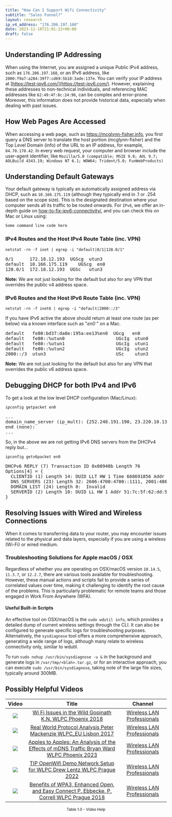 ```yaml
---
title: "How Can I Support Wifi Connectivity"
subtitle: "Sales Funnel?"
layout: research
ip_v4_address: "176.206.197.168"
date: 2023-11-18T21:01:22+00:00
draft: false
---
```


## Understanding IP Addressing

When using the Internet, you are assigned a unique Public IPv4 address, such as ```176.206.197.168```, or an IPv6 address, like ```2000:f9a7:a284:39f7:cd69:5b18:3ade:137e```. You can verify your IP address at [https://test-ipv6.com/](https://test-ipv6.com/). However, explaining these addresses to non-technical individuals, and referencing MAC addresses like ```62:49:4f:8c:24:96```, can be complex and error-prone. Moreover, this information does not provide historical data, especially when dealing with past issues.
## How Web Pages Are Accessed

When accessing a web page, such as https://mcglynn-fisher.info, you first query a DNS server to translate the host portion (mcglynn-fisher) and the Top Level Domain (info) of the URL to an IP address, for example, ```84.70.170.42```. In every web request, your computer and browser include the user-agent identifier, like 
```Mozilla/5.0 (compatible; MSIE 9.0; AOL 9.7; AOLBuild 4343.19; Windows NT 6.1; WOW64; Trident/5.0; FunWebProducts)```
## Understanding Default Gateways

Your default gateway is typically an automatically assigned address via DHCP, such as ```10.166.175.119``` (although they typically end in .1 or .254 based on the scope size). This is the designated destination where your computer sends all its traffic to be routed onwards. For ```IPv6```, we offer an in-depth guide on [how-to-fix-ipv6-connectivity/](/blog/how-to-fix-ipv6-connectivity/), and you can check this on Mac or Linux using:
```bash
Some command line code here
```
### IPv4 Routes and the Host IPv4 Route Table (inc. VPN)
```netstat -rn -f inet | egrep -i "default|0/1|128.0/1"```

<pre>
0/1      172.18.12.193  UGScg  utun3
default  10.166.175.119    UGScg  en0
128.0/1  172.18.12.193  UGSc   utun3</pre>

**Note:** We are not just looking for the default but also for any VPN that overrides the public v4 address space.

### IPv6 Routes and the Host IPv6 Route Table (inc. VPN)
```netstat -rn -f inet6 | egrep -i "default|2000::/3"```

If you have IPv6 active the above should return at least one route (as per below) via a known interface such as "_en0_ " on a Mac. 

<pre>
default   fe80:bd37:da8e:195a:ee13%en0  UGcg   en0
default   fe80::%utun0                   UGcIg  utun0
default   fe80::%utun1                   UGcIg  utun1
default   fe80::%utun2                   UGcIg  utun2
2000::/3  utun3                          USc    utun3</pre>

**Note:** We are not just looking for the default but also for any VPN that overrides the public v6 address space.
<br>

## Debugging DHCP for both IPv4 and IPv6

To get a look at the low level DHCP configuration (Mac/Linux): 

```ipconfig getpacket en0```

<pre>
...
domain_name_server (ip_mult): {252.248.191.190, 23.220.10.133}
end (none):
...</pre>

So, in the above we are not getting IPv6 DNS servers from the DHCPv4 reply but...

```ipconfig getv6packet en0```

<pre>
DHCPv6 REPLY (7) Transaction ID 0x80940b Length 76
Options[4] = {
  CLIENTID (1) Length 14: DUID LLT HW 1 Time 668691856 Addr 62:49:4f:8c:24:96
  DNS_SERVERS (23) Length 32: 2606:4700:4700::1111, 2001:4860:4860::8844
  DOMAIN_LIST (24) Length 0:  Invalid
  SERVERID (2) Length 10: DUID LL HW 1 Addr 51:7c:5f:62:dd:5c
}</pre>




## Resolving Issues with Wired and Wireless Connections
When it comes to transferring data to your router, you may encounter issues related to the physical and data layers, especially if you are using a wireless (Wi-Fi) or wired medium.
### Troubleshooting Solutions for Apple macOS / OSX
Regardless of whether you are operating on OSX/macOS version ```10.14.5```, ```11.3.7```, or ```12.2.7```, there are various tools available for troubleshooting. However, these manual actions and scripts fail to provide a series of correlated values over time, making it challenging to identify the root cause of the problems. This is particularly problematic for remote teams and those engaged in Work From Anywhere (WFA).
#### Useful Built-in Scripts
An effective tool on OSX/macOS is the ```sudo wdutil info```, which provides a detailed dump of current wireless settings through the CLI. It can also be configured to generate specific logs for troubleshooting purposes. Alternatively, the ```sysdiagnose``` tool offers a more comprehensive approach, generating a wide range of logs, although many relate to wireless connectivity only, similar to wdutil.

To run ```sudo nohup /usr/bin/sysdiagnose -u &``` in the background and generate logs in ```/var/tmp/<blah>.tar.gz```, or for an interactive approach, you can execute ```sudo /usr/bin/sysdiagnose```, taking note of the large file sizes, typically around 300MB.
## Possibly Helpful Videos

<link href="/plugins/lity/css/lity.min.css" rel="stylesheet">
<script src="/plugins/lity/js/lity.min.js"></script>
<div class="table1-start"></div>

|Video | Title | Channel |
| :---: | :---: | :---: |
|<a href="https://www.youtube.com/watch?v=XIgyJ0f8Zl4" data-lity><img src="https://i.ytimg.com/vi/XIgyJ0f8Zl4/default.jpg" class="img-fluid"></a>|<a href="https://www.youtube.com/watch?v=XIgyJ0f8Zl4" data-lity>Wi Fi Issues in the Wild   Gopinath K.N.   WLPC Phoenix 2018</a>|<a target="_blank" href="https://www.youtube.com/channel/UCIzBSS46vcqhwmBZ7ZpY-yg" >Wireless LAN Professionals</a>|
|<a href="https://www.youtube.com/watch?v=npVezI4l7tA" data-lity><img src="https://i.ytimg.com/vi/npVezI4l7tA/default.jpg" class="img-fluid"></a>|<a href="https://www.youtube.com/watch?v=npVezI4l7tA" data-lity>Real World Protocol Analysis   Peter Mackenzie   WLPC_EU Lisbon 2017</a>|<a target="_blank" href="https://www.youtube.com/channel/UCIzBSS46vcqhwmBZ7ZpY-yg" >Wireless LAN Professionals</a>|
|<a href="https://www.youtube.com/watch?v=miRV8qDOKBE" data-lity><img src="https://i.ytimg.com/vi/miRV8qDOKBE/default.jpg" class="img-fluid"></a>|<a href="https://www.youtube.com/watch?v=miRV8qDOKBE" data-lity>Apples to Apples: An Analysis of the Effects of mDNS Traffic   Bryan Ward   WLPC Phoenix 2023</a>|<a target="_blank" href="https://www.youtube.com/channel/UCIzBSS46vcqhwmBZ7ZpY-yg" >Wireless LAN Professionals</a>|
|<a href="https://www.youtube.com/watch?v=IDWliQnBNYM" data-lity><img src="https://i.ytimg.com/vi/IDWliQnBNYM/default.jpg" class="img-fluid"></a>|<a href="https://www.youtube.com/watch?v=IDWliQnBNYM" data-lity>TIP OpenWifi Demo Network Setup for WLPC   Drew Lentz   WLPC Prague 2022</a>|<a target="_blank" href="https://www.youtube.com/channel/UCIzBSS46vcqhwmBZ7ZpY-yg" >Wireless LAN Professionals</a>|
|<a href="https://www.youtube.com/watch?v=r9oXNxgAKhM" data-lity><img src="https://i.ytimg.com/vi/r9oXNxgAKhM/default.jpg" class="img-fluid"></a>|<a href="https://www.youtube.com/watch?v=r9oXNxgAKhM" data-lity>Benefits of WPA3, Enhanced Open, and Easy Connect   P. Ebbecke, P. Correll   WLPC Prague 2018</a>|<a target="_blank" href="https://www.youtube.com/channel/UCIzBSS46vcqhwmBZ7ZpY-yg" >Wireless LAN Professionals</a>|

<center><small>Table 1.0 - Video Help</small></center>
 <br>
<div class="table1-end"></div>
<script type="text/javascript">
(function() {
    $('div.table1-start').nextUntil('div.table1-end', 'table').addClass('table thead-dark table-striped table-responsive rounded').attr('id', 't1');
    $('#t1').find('thead').addClass('thead-dark');
})();
</script>
